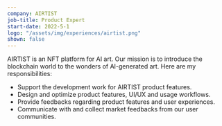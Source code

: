 ```yaml
---
company: AIRTIST
job-title: Product Expert
start-date: 2022-5-1
logo: "/assets/img/experiences/airtist.png"
shown: false
---
```


AIRTIST is an NFT platform for AI art. Our mission is to introduce the blockchain world to the wonders of AI-generated art. Here are my responsibilities:

* Support the development work for AIRTIST product features.
* Design and optimize product features, UI/UX and usage workflows.
* Provide feedbacks regarding product features and user experiences.
* Communicate with and collect market feedbacks from our user communities.
